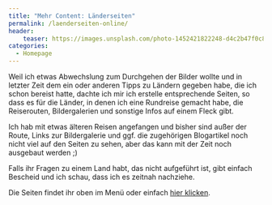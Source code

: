 ```yaml
---
title: "Mehr Content: Länderseiten"
permalink: /laenderseiten-online/
header:
    teaser: https://images.unsplash.com/photo-1452421822248-d4c2b47f0c81?ixlib=rb-1.2.1&ixid=eyJhcHBfaWQiOjEyMDd9&auto=format&fit=crop&w=400&q=80
categories:
  - Homepage
---
```


Weil ich etwas Abwechslung zum Durchgehen der Bilder wollte und in letzter Zeit dem ein oder anderen Tipps zu Ländern gegeben habe, 
die ich schon bereist hatte, dachte ich mir ich erstelle entsprechende Seiten, so dass es für die Länder, in denen ich eine Rundreise gemacht habe,
die Reiserouten, Bildergalerien und sonstige Infos auf einem Fleck gibt.

Ich hab mit etwas älteren Reisen angefangen und bisher sind außer der Route, Links zur Bildergalerie und 
ggf. die zugehörigen Blogartikel noch nicht viel auf den Seiten zu sehen, aber das kann mit der Zeit noch ausgebaut werden ;)

Falls ihr Fragen zu einem Land habt, das nicht aufgeführt ist, gibt einfach Bescheid und ich schau, dass ich es zeitnah nachziehe.

Die Seiten findet ihr oben im Menü oder einfach [hier klicken](/laender).  